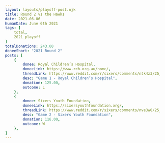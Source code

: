 ```yaml
---
layout: layouts/playoff-post.njk
title: Round 2 vs the Hawks
date: 2021-06-06
humanDate: June 6th 2021
tags: [
    total,
    2021_playoff
]
totalDonations: 243.00
doneeShort: "2021 Round 2"
posts: [
    {
        donee: Royal Children’s Hospital,
        doneeLink: https://www.rch.org.au/home/,
        threadLink: https://www.reddit.com/r/sixers/comments/ntk4z3/25_to_the_royal_childrens_hospital_rch_in/,
        desc: "Game 1 - Royal Children’s Hospital",
        donation: 125.00,
        outcome: L
    },
    {
        donee: Sixers Youth Foundation,
        doneeLink: https://sixersyouthfoundation.org/,
        threadLink: https://www.reddit.com/r/sixers/comments/nve3w0/25_to_the_sixers_youth_foundation_in_honor_of_our/,
        desc: "Game 2 - Sixers Youth Foundation",
        donation: 118.00,
        outcome: W
    }, 
]
---
```

